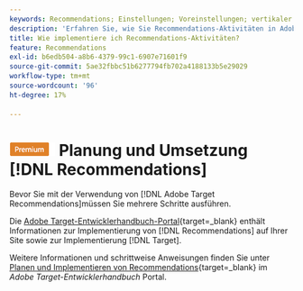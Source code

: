 ```yaml
---
keywords: Recommendations; Einstellungen; Voreinstellungen; vertikaler Markt; Filtern inkompatibler Kriterien; Standard-Hostgruppe; Thumb-Base-URL; Recommendations-API-Token
description: 'Erfahren Sie, wie Sie Recommendations-Aktivitäten in Adobe Target implementieren. '
title: Wie implementiere ich Recommendations-Aktivitäten?
feature: Recommendations
exl-id: b6edb504-a8b6-4379-99c1-6907e71601f9
source-git-commit: 5ae32fbbc51b6277794fb702a4188133b5e29029
workflow-type: tm+mt
source-wordcount: '96'
ht-degree: 17%

---
```


# ![PREMIUM](/help/main/assets/premium.png) Planung und Umsetzung [!DNL Recommendations]

Bevor Sie mit der Verwendung von [!DNL Adobe Target Recommendations]müssen Sie mehrere Schritte ausführen.

Die [Adobe Target-Entwicklerhandbuch-Portal](https://developer.adobe.com/target/){target=_blank} enthält Informationen zur Implementierung von [!DNL Recommendations] auf Ihrer Site sowie zur Implementierung [!DNL Target].

Weitere Informationen und schrittweise Anweisungen finden Sie unter [Planen und Implementieren von Recommendations](https://developer-stage.adobe.com/target/implement/recommendations/){target=_blank} im *Adobe Target-Entwicklerhandbuch* Portal.
